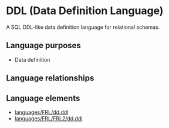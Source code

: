 # DDL (Data Definition Language)
A SQL DDL-like data definition language for relational schemas.
## Language purposes
* Data definition

## Language relationships

## Language elements
* [languages/FRL/dd.ddl](https://github.com/softlang/yas/blob/master/languages/FRL/dd.ddl)
* [languages/FRL/FRL2/dd.ddl](https://github.com/softlang/yas/blob/master/languages/FRL/FRL2/dd.ddl)
